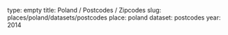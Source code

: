 type: empty
title: Poland / Postcodes / Zipcodes
slug: places/poland/datasets/postcodes
place: poland
dataset: postcodes
year: 2014
